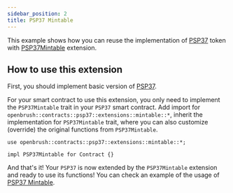 ```yaml
---
sidebar_position: 2
title: PSP37 Mintable
---
```


This example shows how you can reuse the implementation of [PSP37](https://github.com/727-Ventures/openbrush-contracts/tree/main/contracts/token/psp37) token with [PSP37Mintable](https://github.com/727-Ventures/openbrush-contracts/tree/main/contracts/token/psp37/extensions/mintable.rs) extension.

## How to use this extension

First, you should implement basic version of [PSP37](/smart-contracts/PSP37).

For your smart contract to use this extension, you only need to implement the 
`PSP37Mintable` trait in your `PSP37` smart contract. Add import for 
`openbrush::contracts::psp37::extensions::mintable::*`, inherit the implementation for 
`PSP37Mintable` trait, where you can also customize (override) the original functions 
from `PSP37Mintable`.

```rust6
use openbrush::contracts::psp37::extensions::mintable::*;

impl PSP37Mintable for Contract {}
```

And that's it! Your `PSP37` is now extended by the `PSP37Mintable` extension and ready to use its functions!
You can check an example of the usage of [PSP37 Mintable](https://github.com/727-Ventures/openbrush-contracts/tree/main/examples/psp37_extensions/mintable).

